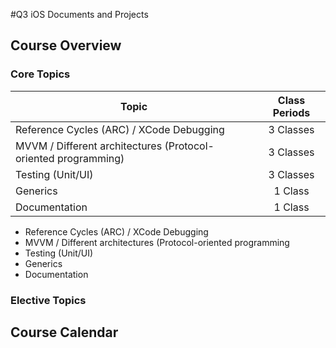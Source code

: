 #Q3 iOS Documents and Projects

## Course Overview

### Core Topics

| Topic                                                         | Class Periods    |
| ------------------------------------------------------------- |:----------------:|
|Reference Cycles (ARC) / XCode Debugging                       | 3 Classes        |
|MVVM / Different architectures (Protocol-oriented programming) | 3 Classes        |
|Testing (Unit/UI)                                              | 3 Classes        |
|Generics                                                       | 1 Class          |  
|Documentation                                                  | 1 Class          |  


- Reference Cycles (ARC) / XCode Debugging
- MVVM / Different architectures (Protocol-oriented programming
- Testing (Unit/UI)
- Generics
- Documentation

### Elective Topics

## Course Calendar
